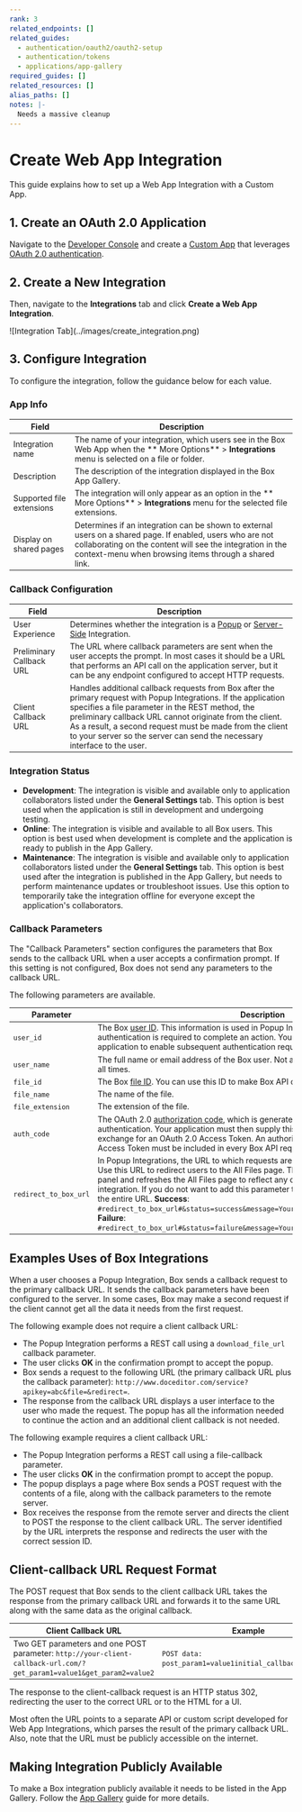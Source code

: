 ```yaml
---
rank: 3
related_endpoints: []
related_guides:
  - authentication/oauth2/oauth2-setup
  - authentication/tokens
  - applications/app-gallery
required_guides: []
related_resources: []
alias_paths: []
notes: |-
  Needs a massive cleanup
---
```


# Create Web App Integration

This guide explains how to set up a Web App Integration with a Custom App.

## 1. Create an OAuth 2.0 Application

Navigate to the [Developer Console][devconsole] and create a [Custom App][ca]
that leverages [OAuth 2.0 authentication][custom-oauth2].

## 2. Create a New Integration

Then, navigate to the **Integrations** tab and click 
**Create a Web App Integration**.

<ImageFrame center shadow border width='200'>
  ![Integration Tab](../images/create_integration.png)
</ImageFrame>

## 3. Configure Integration

To configure the integration, follow the guidance below for each value.

### App Info

<!-- markdownlint-disable line-length -->

| Field                     | Description                                                                                                                                                                                                                      |
|---------------------------|----------------------------------------------------------------------------------------------------------------------------------------------------------------------------------------------------------------------------------|
| Integration name          | The name of your integration, which users see in the Box Web App when the ** More Options** > **Integrations** menu is selected on a file or folder.                                                                             |
| Description               | The description of the integration displayed in the Box App Gallery.                                                                                                                                                             |
| Supported file extensions | The integration will only appear as an option in the ** More Options** > **Integrations** menu for the selected file extensions.                                                                                                 |
| Display on shared pages   | Determines if an integration can be shown to external users on a shared page. If enabled, users who are not collaborating on the content will see the integration in the context-menu when browsing items through a shared link. |

<!-- markdownlint-enable line-length -->

### Callback Configuration

<!-- markdownlint-disable line-length -->

| Field                    | Description                                                                                                                                                                                                                                                                                                                                                             |
|--------------------------|-------------------------------------------------------------------------------------------------------------------------------------------------------------------------------------------------------------------------------------------------------------------------------------------------------------------------------------------------------------------------|
| User Experience          | Determines whether the integration is a [Popup][pu] or [Server-Side][ssi] Integration.                                                                                                                                                                                                                                                                                  |
| Preliminary Callback URL | The URL where callback parameters are sent when the user accepts the prompt. In most cases it should be a URL that performs an API call on the application server, but it can be any endpoint configured to accept HTTP requests.                                                                                                                                       |
| Client Callback URL      | Handles additional callback requests from Box after the primary request with Popup Integrations. If the application specifies a file parameter in the REST method, the preliminary callback URL cannot originate from the client. As a result, a second request must be made from the client to your server so the server can send the necessary interface to the user. |

<!-- markdownlint-enable line-length -->

### Integration Status

- **Development**: The integration is visible and available only to application
 collaborators listed under the **General Settings** tab. This option is best
 used when the application is still in development and undergoing testing.
- **Online**: The integration is visible and available to all Box users. This
  option is best used when development is complete and the application is
  ready to publish in the App Gallery.
- **Maintenance**: The integration is visible and available only to application
 collaborators listed under the **General Settings** tab. This option is best
 used after the integration is published in the App Gallery, but needs to
 perform maintenance updates or troubleshoot issues. Use this option to
 temporarily take the integration offline for everyone except the application's
 collaborators.

### Callback Parameters

The "Callback Parameters" section configures the parameters that Box sends to
the callback URL when a user accepts a confirmation prompt. If this setting is 
not configured, Box does not send any parameters to the callback URL.

The following parameters are available.

<!-- markdownlint-disable line-length -->

| Parameter             | Description                                                                                                                                                                                                                                                                                                                                                                                                                                                                                                                                                              |
|-----------------------|--------------------------------------------------------------------------------------------------------------------------------------------------------------------------------------------------------------------------------------------------------------------------------------------------------------------------------------------------------------------------------------------------------------------------------------------------------------------------------------------------------------------------------------------------------------------------|
| `user_id`             | The Box [user ID][uid]. This information is used in Popup Integrations in which user authentication is required to complete an action. You can store the Box ID in your application to enable subsequent authentication requests from the integration.                                                                                                                                                                                                                                                                                                                   |
| `user_name`           | The full name or email address of the Box user. Not all Box users specify their names at all times.                                                                                                                                                                                                                                                                                                                                                                                                                                                                      |
| `file_id`             | The Box [file ID][fid]. You can use this ID to make Box API calls that affect the file.                                                                                                                                                                                                                                                                                                                                                                                                                                                                                  |
| `file_name`           | The name of the file.                                                                                                                                                                                                                                                                                                                                                                                                                                                                                                                                                    |
| `file_extension`      | The extension of the file.                                                                                                                                                                                                                                                                                                                                                                                                                                                                                                                                               |
| `auth_code`           | The OAuth 2.0 [authorization code][code], which is generated by Box upon successful authentication. Your application must then supply this authorization code to Box in exchange for an OAuth 2.0 Access Token. An authorization header containing a valid Access Token must be included in every Box API request.                                                                                                                                                                                                                                                       |
| `redirect_to_box_url` | In Popup Integrations, the URL to which requests are sent by the confirmation prompt. Use this URL to redirect users to the All Files page. This parameter closes the popup panel and refreshes the All Files page to reflect any changes performed by the integration. If you do not want to add this parameter to your application, you can specify the entire URL. **Success**: `#redirect_to_box_url#&status=success&message=Your%20action%20was%20successful%2E`. **Failure**: `#redirect_to_box_url#&status=failure&message=Your%20action%20was%20unsuccessful%2E` |

<!-- markdownlint-enable line-length -->

## Examples Uses of Box Integrations

When a user chooses a Popup Integration, Box sends a callback request to the
primary callback URL. It sends the callback parameters have been configured to
the server. In some cases, Box may make a second request if the
client cannot get all the data it needs from the first request.

The following example does not require a client callback URL:

- The Popup Integration performs a REST call using a `download_file_url`
  callback parameter.
- The user clicks **OK** in the confirmation prompt to accept the popup.
- Box sends a request to the following URL (the primary callback URL plus the
  callback parameter):
  `http://www.doceditor.com/service?apikey=abc&file=&redirect=`.
- The response from the callback URL displays a user interface to the user who
  made the request. The popup has all the information needed to continue the
  action and an additional client callback is not needed.

The following example requires a client callback URL:

- The Popup Integration performs a REST call using a file-callback parameter.
- The user clicks **OK** in the confirmation prompt to accept the popup.
- The popup displays a page where Box sends a POST request with the contents
  of a file, along with the callback parameters to the remote server.
- Box receives the response from the remote server and directs the client to
  POST the response to the client callback URL. The server identified by the URL
  interprets the response and redirects the user with the correct session ID.

## Client-callback URL Request Format

The POST request that Box sends to the client callback URL takes the response
from the primary callback URL and forwards it to the same URL along with the
same data as the original callback.

<!-- markdownlint-disable line-length -->

| Client Callback URL                                                                                                   | Example                                                  |
|-----------------------------------------------------------------------------------------------------------------------|----------------------------------------------------------|
| Two GET parameters and one POST parameter: `http://your-client-callback-url.com/?get_param1=value1&get_param2=value2` | `POST data: post_param1=value1initial_callback_response` |

<!-- markdownlint-enable line-length -->

The response to the client-callback request is an HTTP status 302, redirecting
the user to the correct URL or to the HTML for a UI.

Most often the URL points to a separate API or custom script developed for Web
App Integrations, which parses the result of the primary callback URL. Also,
note that the URL must be publicly accessible on the internet.

## Making Integration Publicly Available

To make a Box integration publicly available it needs to be listed in the App
Gallery. Follow the [App Gallery][app-gallery] guide for more details.

[ca]: g://applications/custom-apps
[pu]: g://applications/web-app-integrations/types/#popup-integrations
[ssi]: g://applications/web-app-integrations/types/#server-side-integration
[uid]: g://getting-started/locating-values/#user-ids
[fid]: g://getting-started/locating-values/#content-ids
[code]: g://authentication/oauth2/without-sdk/#3-user-grants-application-access
[custom-oauth2]: g://authentication/oauth2/oauth2-setup
[devconsole]: https://app.box.com/developers/console
[devaccount]: https://account.box.com/signup/n/developer
[app-gallery]: g://applications/app-gallery

